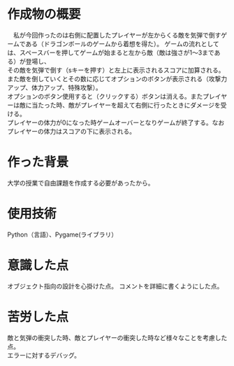 # 作成物の概要
　私が今回作ったのは右側に配置したプレイヤーが左からくる敵を気弾で倒すゲームである（ドラゴンボールのゲームから着想を得た）。
ゲームの流れとしては、スペースバーを押してゲームが始まると左から敵（敵は強さが1～3まである）が登場し、<br>
その敵を気弾で倒す（sキーを押す）と左上に表示されるスコアに加算される。また敵を倒していくとその数に応じてオプションのボタンが表示される（攻撃力アップ、体力アップ、特殊攻撃）。<br>
オプションのボタン使用すると（クリックする）ボタンは消える。またプレイヤーは敵に当たった時、敵がプレイヤーを超えて右側に行ったときにダメージを受ける。<br>
プレイヤーの体力が0になった時ゲームオーバーとなりゲームが終了する。なおプレイヤーの体力はスコアの下に表示される。
 
# 作った背景
 大学の授業で自由課題を作成する必要があったから。
 
# 使用技術
 Python（言語）、Pygame(ライブラリ）
 
# 意識した点
 オブジェクト指向の設計を心掛けた点。
 コメントを詳細に書くようにした点。　
  
# 苦労した点
 敵と気弾の衝突した時、敵とプレイヤーの衝突した時など様々なことを考慮した点。<br>
 エラーに対するデバッグ。

 
